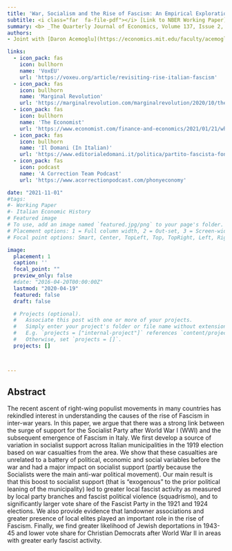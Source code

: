 ```yaml
---
title: 'War, Socialism and the Rise of Fascism: An Empirical Exploration (2022)'
subtitle: <i class="far  fa-file-pdf"></i> [Link to NBER Working Paper](https://gianlucarusso.github.io/w27854.pdf)
summary: <b> _The Quarterly Journal of Economics, Volume 137, Issue 2, May 2022, Pages 1233-1296_ <br> <i class="far  fa-file-pdf"></i> [Link to Published Version](https://academic.oup.com/qje/article/137/2/1233/6513426) <i class="far  fa-file-pdf"></i>  [Link to NBER Working Paper](https://gianlucarusso.github.io/w27854.pdf) 
authors:
- Joint with [Daron Acemoglu](https://economics.mit.edu/faculty/acemoglu), [Giuseppe De Feo](https://www2.le.ac.uk/departments/business/people/academic/giuseppe-de-feo) and [Giacomo De Luca](https://sites.google.com/a/york.ac.uk/deluca/)

links:
  - icon_pack: fas
    icon: bullhorn
    name: 'VoxEU'
    url: 'https://voxeu.org/article/revisiting-rise-italian-fascism'
  - icon_pack: fas
    icon: bullhorn
    name: 'Marginal Revolution'
    url: 'https://marginalrevolution.com/marginalrevolution/2020/10/the-roots-of-fascism-in-italy-namely-communism.html'
  - icon_pack: fas
    icon: bullhorn
    name: 'The Economist'
    url: 'https://www.economist.com/finance-and-economics/2021/01/21/what-is-the-link-between-economic-crises-and-political-ruptures'
  - icon_pack: fas
    icon: bullhorn
    name: 'Il Domani (In Italian)'
    url: 'https://www.editorialedomani.it/politica/partito-fascista-fondazione-kho25q5r'
  - icon_pack: fas
    icon: podcast
    name: 'A Correction Team Podcast'
    url: 'https://www.acorrectionpodcast.com/phonyeconomy'

date: "2021-11-01"
#tags:
#- Working Paper
#- Italian Economic History
# Featured image
# To use, add an image named `featured.jpg/png` to your page's folder.
# Placement options: 1 = Full column width, 2 = Out-set, 3 = Screen-width
# Focal point options: Smart, Center, TopLeft, Top, TopRight, Left, Right, BottomLeft, Bottom, BottomRight

image:
  placement: 1
  caption: ''
  focal_point: ""
  preview_only: false
  #date: "2016-04-20T00:00:00Z"
  lastmod: "2020-04-19"
  featured: false
  draft: false

  # Projects (optional).
  #   Associate this post with one or more of your projects.
  #   Simply enter your project's folder or file name without extension.
  #   E.g. `projects = ["internal-project"]` references `content/project/deep-learning/index.md`.
  #   Otherwise, set `projects = []`.
  projects: []



---
```


## Abstract

The recent ascent of right-wing populist movements in many countries has rekindled interest in understanding the causes of the rise of Fascism in inter-war years. In this paper, we argue that there was a strong link between the surge of support for the Socialist Party after World War I (WWI) and the subsequent emergence of Fascism in Italy. We first develop a source of variation in socialist support across Italian municipalities in the 1919 election based on war casualties from the area. We show that these casualties are unrelated to a battery of political, economic and social variables before the war and had a major impact on socialist support (partly because the Socialists were the main anti-war political movement). Our main result is that this boost to socialist support (that is “exogenous” to the prior political leaning of the municipality) led to greater local fascist activity as measured by local party branches and fascist political violence (squadrismo), and to significantly larger vote share of the Fascist Party in the 1921 and 1924 elections. We also provide evidence that landowner associations and greater presence of local elites played an important role in the rise of Fascism. Finally, we find greater likelihood of Jewish deportations in 1943-45 and lower vote share for Christian Democrats after World War II in areas with greater early fascist activity.

